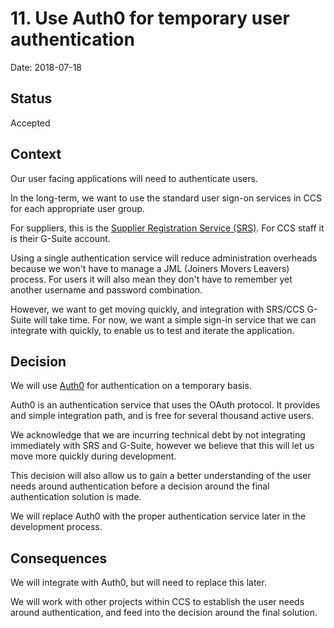 # 11. Use Auth0 for temporary user authentication

Date: 2018-07-18

## Status

Accepted

## Context

Our user facing applications will need to authenticate users.

In the long-term, we want to use the standard user sign-on services in CCS for
each appropriate user group.

For suppliers, this is the [Supplier Registration Service (SRS)][service-srs].
For CCS staff it is their G-Suite account.

Using a single authentication service will reduce administration overheads
because we won't have to manage a JML (Joiners Movers Leavers) process. For
users it will also mean they don't have to remember yet another username and
password combination.

However, we want to get moving quickly, and integration with SRS/CCS G-Suite
will take time. For now, we want a simple sign-in service that we can integrate
with quickly, to enable us to test and iterate the application.

## Decision

We will use [Auth0][service-auth0] for authentication on a temporary basis.

Auth0 is an authentication service that uses the OAuth protocol. It provides
and simple integration path, and is free for several thousand active users.

We acknowledge that we are incurring technical debt by not integrating
immediately with SRS and G-Suite, however we believe that this will let us move
more quickly during development.

This decision will also allow us to gain a better understanding of the user
needs around authentication before a decision around the final authentication
solution is made.

We will replace Auth0 with the proper authentication service later in the
development process.

## Consequences

We will integrate with Auth0, but will need to replace this later.

We will work with other projects within CCS to establish the user needs around
authentication, and feed into the decision around the final solution.

[service-srs]: https://supplierregistration.cabinetoffice.gov.uk/
[service-auth0]: https://auth0.com/
[oath]: https://en.wikipedia.org/wiki/OAuth#OAuth_2.0
